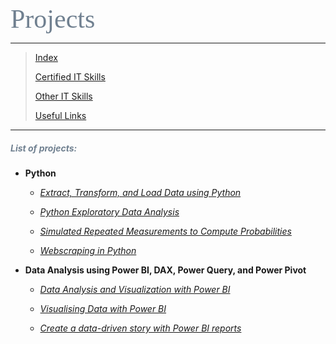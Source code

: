 <span style="font-family:Papyrus; font-size:3em; color:SlateGray;">Projects</span>

---

> [Index](index.md)
>
> [Certified IT Skills](certified_skills.md)
> 
> [Other IT Skills](other_skills.md)
> 
> [Useful Links](links.md)

---

<h5 style='color:SlateGray;'><i>List of projects:</i></h5>

* **Python**

  * _[Extract, Transform, and Load Data using Python](https://github.com/mbhagwan/portfolio/tree/main/etl-using-python)_
    
  * _[Python Exploratory Data Analysis](https://github.com/mbhagwan/portfolio/tree/main/python-exploratory-data-analysis)_
 
  * _[Simulated Repeated Measurements to Compute Probabilities](https://github.com/mbhagwan/portfolio/blob/main/simulated-repeated-measurements-to-compute-probabilities.ipynb)_
 
  * _[Webscraping in Python](https://github.com/mbhagwan/portfolio/tree/main/webscraping-in-python)_


* **Data Analysis using Power BI, DAX, Power Query, and Power Pivot**

  * _[Data Analysis and Visualization with Power BI](https://github.com/mbhagwan/portfolio/tree/main/powerbi-data-analysis-and-visualization)_

  * _[Visualising Data with Power BI](https://app.powerbi.com/view?r=eyJrIjoiM2ZhMGNlMTctMjAyZC00MmQ3LTlkNDQtYjQzNjc4YTVkZWIyIiwidCI6IjM1OGU0OThhLTUyMzMtNDllYi1hYjc1LTU3MGI0NWRhODQwZiIsImMiOjEwfQ%3D%3D)_

  * _[Create a data-driven story with Power BI reports](https://app.powerbi.com/view?r=eyJrIjoiMGVjZGU1YTAtZDJmNi00ZDhhLTlhYmQtYmUzNjlhOWNiOGQ4IiwidCI6IjM1OGU0OThhLTUyMzMtNDllYi1hYjc1LTU3MGI0NWRhODQwZiIsImMiOjEwfQ%3D%3D)_
